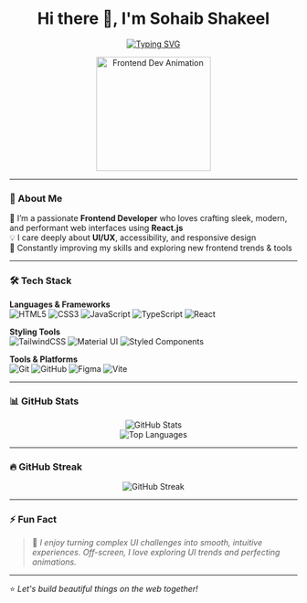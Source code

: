 <h1 align="center">Hi there 👋, I'm Sohaib Shakeel</h1>

<p align="center">
  <a href="https://github.com/sohaibs-liberary">
    <img src="https://readme-typing-svg.demolab.com?font=Fira+Code&size=22&pause=1000&center=true&vCenter=true&width=435&lines=Frontend+React+Developer+%F0%9F%92%BB;UI%2FUX+Lover+%F0%9F%8C%9F;Clean+Code+Advocate+%F0%9F%93%88;Open+to+Collaborations+%F0%9F%91%8B" alt="Typing SVG" />
  </a>
</p>

<p align="center">
  <img src="https://lottie.host/edebaa96-8027-4cf9-8eb8-7c746c94b6d0/fKq1LTOj2C.json" alt="Frontend Dev Animation" width="200" height="200" />
</p>

---

### 🧠 About Me

🎯 I’m a passionate **Frontend Developer** who loves crafting sleek, modern, and performant web interfaces using **React.js**  
💡 I care deeply about **UI/UX**, accessibility, and responsive design  
🌱 Constantly improving my skills and exploring new frontend trends & tools

---

### 🛠️ Tech Stack

**Languages & Frameworks**  
![HTML5](https://img.shields.io/badge/HTML5-E34F26?style=for-the-badge&logo=html5&logoColor=white)
![CSS3](https://img.shields.io/badge/CSS3-1572B6?style=for-the-badge&logo=css3&logoColor=white)
![JavaScript](https://img.shields.io/badge/JavaScript-F7DF1E?style=for-the-badge&logo=javascript&logoColor=black)
![TypeScript](https://img.shields.io/badge/TypeScript-007ACC?style=for-the-badge&logo=typescript&logoColor=white)
![React](https://img.shields.io/badge/React-20232A?style=for-the-badge&logo=react&logoColor=61DAFB)

**Styling Tools**  
![TailwindCSS](https://img.shields.io/badge/Tailwind_CSS-38B2AC?style=for-the-badge&logo=tailwind-css&logoColor=white)
![Material UI](https://img.shields.io/badge/MUI-007FFF?style=for-the-badge&logo=mui&logoColor=white)
![Styled Components](https://img.shields.io/badge/styled--components-DB7093?style=for-the-badge&logo=styled-components&logoColor=white)

**Tools & Platforms**  
![Git](https://img.shields.io/badge/Git-F05032?style=for-the-badge&logo=git&logoColor=white)
![GitHub](https://img.shields.io/badge/GitHub-181717?style=for-the-badge&logo=github&logoColor=white)
![Figma](https://img.shields.io/badge/Figma-0AC97F?style=for-the-badge&logo=figma&logoColor=white)
![Vite](https://img.shields.io/badge/Vite-646CFF?style=for-the-badge&logo=vite&logoColor=white)

---

### 📊 GitHub Stats

<p align="center">
  <img src="https://github-readme-stats.vercel.app/api?username=sohaibs-liberary&show_icons=true&theme=radical" alt="GitHub Stats" />
  <br />
  <img src="https://github-readme-stats.vercel.app/api/top-langs/?username=sohaibs-liberary&layout=compact&theme=radical" alt="Top Languages" />
</p>

---

### 🔥 GitHub Streak

<p align="center">
  <img src="https://github-readme-streak-stats.herokuapp.com/?user=sohaibs-liberary&theme=radical" alt="GitHub Streak" />
</p>

---

### ⚡ Fun Fact

> 💭 *I enjoy turning complex UI challenges into smooth, intuitive experiences. Off-screen, I love exploring UI trends and perfecting animations.*

---

⭐ *Let's build beautiful things on the web together!*  

